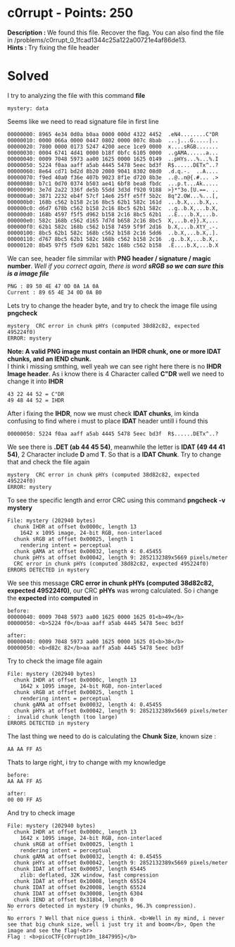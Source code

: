 # c0rrupt - Points: 250
<b>Description : </b>We found this file. Recover the flag. You can also find the file in /problems/c0rrupt_0_1fcad1344c25a122a00721e4af86de13.<br>
<b>Hints : </b>Try fixing the file header
# Solved
I try to analyzing the file with this command <b>file</b>
```
mystery: data
```
Seems like we need to read signature file in first line
```
00000000: 8965 4e34 0d0a b0aa 0000 000d 4322 4452  .eN4........C"DR
00000010: 0000 066a 0000 0447 0802 0000 007c 8bab  ...j...G.....|..
00000020: 7800 0000 0173 5247 4200 aece 1ce9 0000  x....sRGB.......
00000030: 0004 6741 4d41 0000 b18f 0bfc 6105 0000  ..gAMA......a...
00000040: 0009 7048 5973 aa00 1625 0000 1625 0149  ..pHYs...%...%.I
00000050: 5224 f0aa aaff a5ab 4445 5478 5eec bd3f  R$......DETx^..?
00000060: 8e64 cd71 bd2d 8b20 2080 9041 8302 08d0  .d.q.-.  ..A....
00000070: f9ed 40a0 f36e 407b 9023 8f1e d720 8b3e  ..@..n@{.#... .>
00000080: b7c1 0d70 0374 b503 ae41 6bf8 bea8 fbdc  ...p.t...Ak.....
00000090: 3e7d 2a22 336f de5b 55dd 3d3d f920 9188  >}*"3o.[U.==. ..
000000a0: 3871 2232 eb4f 57cf 14e6 25ff e5ff 5b2c  8q"2.OW...%...[,
000000b0: 168b c562 b158 2c16 8bc5 62b1 582c 161d  ...b.X,...b.X,..
000000c0: d6d7 678b c562 b158 2c16 8bc5 62b1 582c  ..g..b.X,...b.X,
000000d0: 168b 4597 f5f5 d962 b158 2c16 8bc5 62b1  ..E....b.X,...b.
000000e0: 582c 168b c562 d165 7d7d b658 2c16 8bc5  X,...b.e}}.X,...
000000f0: 62b1 582c 168b c562 b158 7459 5f9f 2d16  b.X,...b.XtY_.-.
00000100: 8bc5 62b1 582c 168b c562 b158 2c16 5dd6  ..b.X,...b.X,.].
00000110: d767 8bc5 62b1 582c 168b c562 b158 2c16  .g..b.X,...b.X,.
00000120: 8b45 97f5 f5d9 62b1 582c 168b c562 b158  .E....b.X,...b.X
```
We can see, header file simmilar with <b>PNG header / signature / magic number</b>. <i>Well if you correct again, there is word <b>sRGB so we can sure this is a image file</b></i>
```
PNG : 89 50 4E 47 0D 0A 1A 0A
Current : 89 65 4E 34 0D 0A B0
```
Lets try to change the header byte, and try to check the image file using <b>pngcheck</b>
```
mystery  CRC error in chunk pHYs (computed 38d82c82, expected 495224f0)
ERROR: mystery
```
<b>Note: A valid PNG image must contain an IHDR chunk, one or more IDAT chunks, and an IEND chunk.</b><br>
I think i missing smthing, well yeah we can see right here there is no <b>IHDR Image header</b>. As i know there is 4 Character called <b>C"DR</b> well we need to change it into <b>IHDR</b>
```
43 22 44 52 = C"DR
49 48 44 52 = IHDR
```
After i fixing the <b>IHDR</b>, now we must check <b>IDAT chunks</b>, im kinda confusing to find where i must to place <b>IDAT</b> header untill i found this
```
00000050: 5224 f0aa aaff a5ab 4445 5478 5eec bd3f  R$......DETx^..?
```
We see there is <b>.DET (ab 44 45 54)</b>, meanwhile the letter is <b>IDAT (49 44 41 54)</b>, 2 Character include <b>D</b> amd <b>T</b>. So that is a <b>IDAT Chunk</b>. Try to change that and check the file again
```
mystery  CRC error in chunk pHYs (computed 38d82c82, expected 495224f0)
ERROR: mystery
```
To see the specific length and error CRC using this command <b>pngcheck -v mystery</b>
```
File: mystery (202940 bytes)
  chunk IHDR at offset 0x0000c, length 13
    1642 x 1095 image, 24-bit RGB, non-interlaced
  chunk sRGB at offset 0x00025, length 1
    rendering intent = perceptual
  chunk gAMA at offset 0x00032, length 4: 0.45455
  chunk pHYs at offset 0x00042, length 9: 2852132389x5669 pixels/meter
  CRC error in chunk pHYs (computed 38d82c82, expected 495224f0)
ERRORS DETECTED in mystery
```
We see this message <b>CRC error in chunk pHYs (computed 38d82c82, expected 495224f0)</b>, our CRC <b>pHYs</b> was wrong calculated. So i change the <b>expected</b> into <b>computed</b> in
```
before:
00000040: 0009 7048 5973 aa00 1625 0000 1625 01<b>49</b>
00000050: <b>5224 f0</b>aa aaff a5ab 4445 5478 5eec bd3f

after:
00000040: 0009 7048 5973 aa00 1625 0000 1625 01<b>38</b>
00000050: <b>d82c 82</b>aa aaff a5ab 4445 5478 5eec bd3f
```
Try to check the image file again
```
File: mystery (202940 bytes)
  chunk IHDR at offset 0x0000c, length 13
    1642 x 1095 image, 24-bit RGB, non-interlaced
  chunk sRGB at offset 0x00025, length 1
    rendering intent = perceptual
  chunk gAMA at offset 0x00032, length 4: 0.45455
  chunk pHYs at offset 0x00042, length 9: 2852132389x5669 pixels/meter
:  invalid chunk length (too large)
ERRORS DETECTED in mystery
```
The last thing we need to do is calculating the <b>Chunk Size</b>, known size :
```
AA AA FF A5
```
Thats to large right, i try to change with my knowledge
```
before:
AA AA FF A5

after:
00 00 FF A5
```
And try to check image
```
File: mystery (202940 bytes)
  chunk IHDR at offset 0x0000c, length 13
    1642 x 1095 image, 24-bit RGB, non-interlaced
  chunk sRGB at offset 0x00025, length 1
    rendering intent = perceptual
  chunk gAMA at offset 0x00032, length 4: 0.45455
  chunk pHYs at offset 0x00042, length 9: 2852132389x5669 pixels/meter
  chunk IDAT at offset 0x00057, length 65445
    zlib: deflated, 32K window, fast compression
  chunk IDAT at offset 0x10008, length 65524
  chunk IDAT at offset 0x20008, length 65524
  chunk IDAT at offset 0x30008, length 6304
  chunk IEND at offset 0x318b4, length 0
No errors detected in mystery (9 chunks, 96.3% compression).
``
No errors ? Well that nice guess i think. <b>Well in my mind, i never see that big chunk size, well i just try it and boom</b>, Open the image and see the flag!<br>
Flag : <b>picoCTF{c0rrupt10n_1847995}</b>
